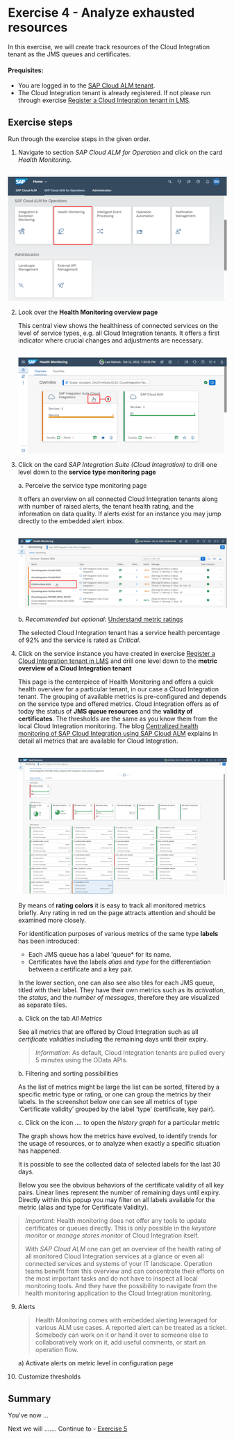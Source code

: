 # Exercise 4 - Analyze exhausted resources

In this exercise, we will create track resources of the Cloud Integration tenant as the JMS queues and certificates. 

#### Prequisites:
- You are logged in to the [SAP Cloud ALM tenant](https://teched22-cloudalm-003.authentication.eu10.hana.ondemand.com/).  
- The Cloud Integration tenant is already registered. If not please run through exercise [Register a Cloud Integration tenant in LMS](../ex1/ex11/readme.md).

## Exercise steps

Run through the exercise steps in the given order.

1.	Navigate to section *SAP Cloud ALM for Operation* and click on the card *Health Monitoring*.

   <br>![](/exercises/ex4/images/CALMLandingHealthMon.png)

2. Look over the **Health Monitoring overview page** 

   This central view shows the healthiness of connected services on the level of service types, e.g. all Cloud Integration tenants. It offers a first indicator where crucial changes and adjustments are necessary. 
   
   <br>![](/exercises/ex4/images/HMDrillDownToType.png)

3. Click on the card *SAP Integration Suite (Cloud Integration)* to drill one level down to the **service type monitoring page** 

      a. Perceive the service type monitoring page
      
      It offers an overview on all connected Cloud Integration tenants along with number of raised alerts, the tenant health rating, and the information on data quality. If alerts exist for an instance you may jump directly to the embedded alert inbox.
      
      <br>![](/exercises/ex4/images/HMDrillDownToInstance.png)

      b. *Recommended but optional*: [Understand metric ratings](./ex41/)
      
      The selected Cloud Integration tenant has a service health percentage of 92% and the service is rated as *Critical*.

4.	Click on the service instance you have created in exercise [Register a Cloud Integration tenant in LMS](../ex1/ex11/readme.md) and drill one level down to the **metric overview of a Cloud Integration tenant**

      
      This page is the centerpiece of Health Monitoring and offers a quick health overview for a particular tenant, in our case a Cloud Integration tenant. The grouping of available metrics is pre-configured and depends on the service type and offered metrics. Cloud Integration offers as of today the status of **JMS queue resources** and the **validity of certificates**. The thresholds are the same as you know them from the local Cloud Integration monitoring. The blog [Centralized health monitoring of SAP Cloud Integration using SAP Cloud ALM](https://blogs.sap.com/2022/02/07/centralized-health-monitoring-of-sap-cloud-integration-using-sap-cloud-alm/) explains in detail all metrics that are available for Cloud Integration.
       
      <br>![](/exercises/ex4/images/HMMetricOverview.png)
      
      By means of **rating colors** it is easy to track all monitored metrics briefly. Any rating in red on the page attracts attention and should be examined more closely.
      
      For identification purposes of various metrics of the same type **labels** has been introduced: 
      
      - Each JMS queue has a label 'queue* for its name. 
      - Certificates have the labels *alias* and *type* for the differentiation between a certificate and a key pair.
      
      In the lower section, one can also see also tiles for each JMS queue, titled with their label. They have their own metrics such as its *activation*, the *status*, and the *number of messages*, therefore they are visualized as separate tiles.

      a. Click on the tab *All Metrics*

      See all metrics that are offered by Cloud Integration such as all *certificate validities* including the remaining days until their expiry. 
      
      >
      > *Information*: As default, Cloud Integration tenants are pulled every 5 minutes using the OData APIs.
      > 

      b. Filtering and sorting possibilities
      
      As the list of metrics might be large the list can be sorted, filtered by a specific metric type or rating, or one can group the metrics by their labels. In the screenshot below one can see all metrics of type ‘Certificate validity’ grouped by the label ‘type’ (certificate, key pair).

      c. Click on the icon .... to open the *history graph* for a particular metric

      The graph shows how the metrics have evolved, to identify trends for the usage of resources, or to analyze when exactly a specific situation has happened. 
      
      It is possible to see the collected data of selected labels for the last 30 days. 
      
      Below you see the obvious behaviors of the certificate validity of all key pairs. Linear lines represent the number of remaining days until expiry. Directly within this popup you may filter on all labels available for the metric (alias and type for Certificate Validity).

>
>
> *Important*: Health monitoring does not offer any tools to update certificates or queues directly. This is only possible in the *keystore monitor* or *manage stores monitor* of Cloud Integration itself. 
>
> With *SAP Cloud ALM* one can get an overview of the health rating of all monitored Cloud Integration services at a glance or even all connected services and systems of your IT landscape. Operation teams benefit from this overview and can concentrate their efforts on the most important tasks and do not have to inspect all local monitoring tools. And they have the possibility to navigate from the health monitoring application to the Cloud Integration monitoring.
>
>

9. Alerts

      >
      > Health Monitoring comes with embedded alerting leveraged for various ALM use cases. A reported alert can be treated as a ticket. Somebody can work on it or hand it over to someone else to collaboratively work on it, add useful comments, or start an operation flow.
      >

   a) Activate alerts on metric level in configuration page
   
10. Customize thresholds


   
## Summary

You've now ...

Next we will ....... Continue to - [Exercise 5](../ex5/README.md)

<!--
## Exercise 2.1 Sub Exercise 1 Description

After completing these steps you will have created...

1. Click here.
<br>![](/exercises/ex2/images/02_01_0010.png)

2.	Insert this line of code.
```abap
response->set_text( |Hello ABAP World! | ). 
```

## Exercise 2.2 Sub Exercise 2 Description

After completing these steps you will have...

1.	Enter this code.
```abap
DATA(lt_params) = request->get_form_fields(  ).
READ TABLE lt_params REFERENCE INTO DATA(lr_params) WITH KEY name = 'cmd'.
  IF sy-subrc = 0.
    response->set_status( i_code = 200
                     i_reason = 'Everything is fine').
    RETURN.
  ENDIF.

```
-->

